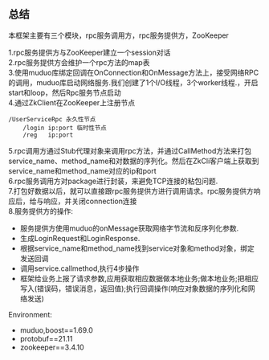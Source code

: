 ## 总结
本框架主要有三个模块，rpc服务调用方，rpc服务提供方，ZooKeeper

1.rpc服务提供方与ZooKeeper建立一个session对话<br>
2.rpc服务提供方会维护一个rpc方法的map表<br>
3.使用muduo库绑定回调在OnConnection和OnMessage方法上，接受网络RPC的调用，muduo库启动网络服务.我们创建了1个I/O线程，3个worker线程.，开启start和loop，然后Rpc服务节点启动<br> 
4.通过ZkClient在ZooKeeper上注册节点 
```
/UserServiceRpc 永久性节点
    /login ip:port 临时性节点
    /reg   ip:port 
``` 
5.rpc调用方通过Stub代理对象来调用rpc方法，并通过CallMethod方法来打包service_name、method_name和对数据的序列化。然后在ZkCli客户端上获取到service_name和method_name对应的ip和port <br>
6.rpc服务调用方对package进行封装，来避免TCP连接的粘包问题. <br>
7.打包好数据以后，就可以直接跟rpc服务提供方进行调用请求。rpc服务提供方响应后，给与响应，并关闭connection连接
<br>
8.服务提供方的操作:
- 服务提供方使用muduo的onMessage获取网络字节流和反序列化参数.
- 生成LoginRequest和LoginResponse.
- 根据service_name和method_name找到service对象和method对象，绑定发送回调
- 调用service.callmethod,执行4步操作
- 框架给业务上报了请求参数,应用获取相应数据做本地业务;做本地业务;把相应写入(错误码，错误消息，返回值);执行回调操作(响应对象数据的序列化和网络发送)

Environment:
- muduo,boost==1.69.0
- protobuf==21.11
- zookeeper==3.4.10